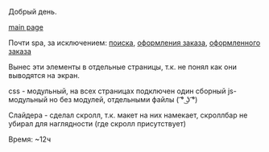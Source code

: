 Добрый день.

[main page](https://zatzoid.github.io/black-hammer/)

Почти spa, за исключением: [поиска](https://zatzoid.github.io/black-hammer/search.html), [оформления заказа](https://zatzoid.github.io/black-hammer/order.html), [оформленного заказа](https://zatzoid.github.io/black-hammer/thx.html)

Вынес эти элементы в отдельные страницы, т.к. не понял как они выводятся на экран. 

css - модульный, на всех страницах подключен один сборный
js- модульный но без модулей, отдельными файлы ( ͡° ͜ʖ ͡°)

Слайдера - сделал скролл, т.к. макет на них намекает, скроллбар не убирал для наглядности (где скролл присутствует)
  
Время: ~12ч
